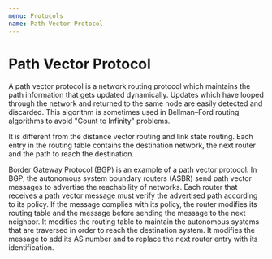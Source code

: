 ```yaml
---
menu: Protocols
name: Path Vector Protocol
---
```


# Path Vector Protocol

A path vector protocol is a network routing protocol which maintains the path information that gets updated dynamically. Updates which have looped through the network and returned to the same node are easily detected and discarded. This algorithm is sometimes used in Bellman–Ford routing algorithms to avoid "Count to Infinity" problems.

It is different from the distance vector routing and link state routing. Each entry in the routing table contains the destination network, the next router and the path to reach the destination.

Border Gateway Protocol (BGP) is an example of a path vector protocol. In BGP, the autonomous system boundary routers (ASBR) send path vector messages to advertise the reachability of networks. Each router that receives a path vector message must verify the advertised path according to its policy. If the message complies with its policy, the router modifies its routing table and the message before sending the message to the next neighbor. It modifies the routing table to maintain the autonomous systems that are traversed in order to reach the destination system. It modifies the message to add its AS number and to replace the next router entry with its identification.
